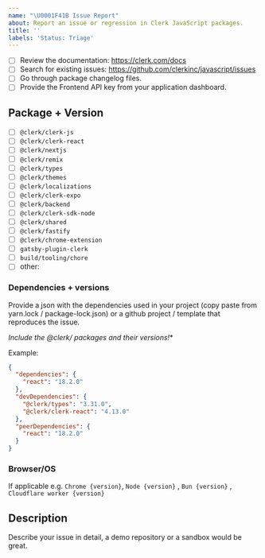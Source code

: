 ```yaml
---
name: "\U0001F41B Issue Report"
about: Report an issue or regression in Clerk JavaScript packages.
title: ''
labels: 'Status: Triage'
---
```


<!-- Requirements: please go through this checklist before opening a new issue -->

- [ ] Review the documentation: https://clerk.com/docs
- [ ] Search for existing issues: https://github.com/clerkinc/javascript/issues
- [ ] Go through package changelog files.
- [ ] Provide the Frontend API key from your application dashboard.

<!-- You can also find us on Discord https://discord.com/invite/b5rXHjAg7A -->

## Package + Version

- [ ] `@clerk/clerk-js`
- [ ] `@clerk/clerk-react`
- [ ] `@clerk/nextjs`
- [ ] `@clerk/remix`
- [ ] `@clerk/types`
- [ ] `@clerk/themes`
- [ ] `@clerk/localizations`
- [ ] `@clerk/clerk-expo`
- [ ] `@clerk/backend`
- [ ] `@clerk/clerk-sdk-node`
- [ ] `@clerk/shared`
- [ ] `@clerk/fastify`
- [ ] `@clerk/chrome-extension`
- [ ] `gatsby-plugin-clerk`
- [ ] `build/tooling/chore`
- [ ] other:

### Dependencies + versions

Provide a json with the dependencies used in your project (copy paste from yarn.lock / package-lock.json) or a github project / template that reproduces the issue.

**Include the @clerk/* packages and their versions!**

Example:

```json
{  
  "dependencies": {
    "react": "18.2.0"
  },
  "devDependencies": {
    "@clerk/types": "3.31.0",
    "@clerk/clerk-react": "4.13.0"
  },
  "peerDependencies": {
    "react": "18.2.0"
  }
}

```

### Browser/OS

If applicable e.g. `Chrome {version}`, `Node {version}` , `Bun {version}` , `Cloudflare worker {version}`

## Description

Describe your issue in detail, a demo repository or a sandbox would be great.
